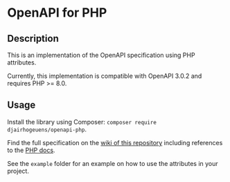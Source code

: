 # OpenAPI for PHP

## Description

This is an implementation of the OpenAPI specification using PHP attributes.

Currently, this implementation is compatible with OpenAPI 3.0.2 and requires PHP >= 8.0.

## Usage

Install the library using Composer: `composer require djairhogeuens/openapi-php`.

Find the full specification on the [wiki of this repository](https://github.com/djairhogeuens/openapi-php/wiki/Open-API-Specification-Attributes) including references to the [PHP docs](https://djairhogeuens.github.io/openapi-php).

See the `example` folder for an example on how to use the attributes in your project.